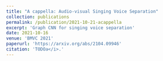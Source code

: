 ```yaml
---
title: "A cappella: Audio-visual Singing Voice Separation"
collection: publications
permalink: /publication/2021-10-21-acappella
excerpt: 'Graph CNN for singing voice separation'
date: 2021-10-16
venue: 'BMVC 2021'
paperurl: 'https://arxiv.org/abs/2104.09946'
citation: 'TODOa</i>.'
---
```

